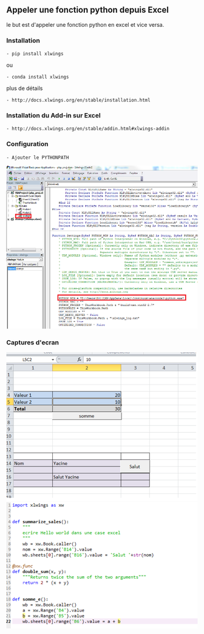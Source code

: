 ## Appeler une fonction python depuis Excel

le but est d'appeler une fonction python en excel et vice versa.


### Installation
```
- pip install xlwings
```
ou 
```
- conda install xlwings
```
plus de détails
```
- http://docs.xlwings.org/en/stable/installation.html
```

### Installation du Add-in sur Excel
```
- http://docs.xlwings.org/en/stable/addin.html#xlwings-addin
```

### Configuration
```
- Ajouter le PYTHONPATH 
```
![configuration vba ](https://github.com/fr33dz/xlwings_example/blob/master/vba.png)


### Captures d'ecran

![interface excel ](https://github.com/fr33dz/xlwings_example/blob/master/excel.png)
![code python ](https://github.com/fr33dz/xlwings_example/blob/master/code_python.png)
